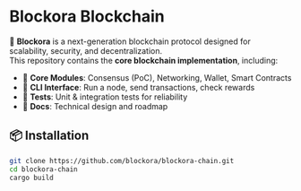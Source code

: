 # Blockora Blockchain

🚀 **Blockora** is a next-generation blockchain protocol designed for scalability, security, and decentralization.  
This repository contains the **core blockchain implementation**, including:

- 🧱 **Core Modules**: Consensus (PoC), Networking, Wallet, Smart Contracts
- 🔗 **CLI Interface**: Run a node, send transactions, check rewards
- 🧪 **Tests**: Unit & integration tests for reliability
- 📄 **Docs**: Technical design and roadmap

## 📦 Installation
```bash
git clone https://github.com/blockora/blockora-chain.git
cd blockora-chain
cargo build
